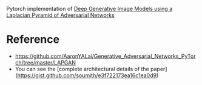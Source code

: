 Pytorch implementation of [Deep Generative Image Models using a Laplacian Pyramid of Adversarial Networks](https://arxiv.org/abs/1506.05751)


# Reference 
* https://github.com/AaronYALai/Generative_Adversarial_Networks_PyTorch/tree/master/LAPGAN
* You can see the [complete architectural details of the paper] (https://gist.github.com/soumith/e3f722173ea16c1ea0d9)
